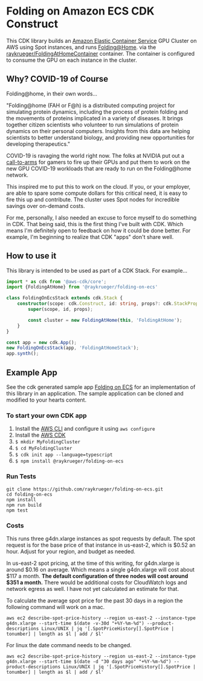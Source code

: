 # Folding on Amazon ECS CDK Construct

This CDK library builds an [Amazon Elastic Container
Service](https://aws.amazon.com/ecs/) GPU Cluster on AWS using Spot
instances, and runs [Folding@Home](https://foldingathome.org/). via the
[raykrueger/FoldingAtHomeContainer](https://github.com/raykrueger/FoldingAtHomeContainer)
container. The container is configured to consume the GPU on each instance in
the cluster.

## Why? COVID-19 of Course

Folding@home, in their own words...

"Folding@home (FAH or F@h) is a distributed computing project for simulating
protein dynamics, including the process of protein folding and the movements
of proteins implicated in a variety of diseases. It brings together citizen
scientists who volunteer to run simulations of protein dynamics on their
personal computers. Insights from this data are helping scientists to better
understand biology, and providing new opportunities for developing
therapeutics."

COVID-19 is ravaging the world right now. The folks at NVIDIA put out a
[call-to-arms](https://twitter.com/NVIDIAGeForce/status/1238496311776653312)
for gamers to fire up their GPUs and put them to work on the new GPU COVID-19
workloads that are ready to run on the Folding@home network.

This inspired me to put this to work on the cloud. If you, or your employer,
are able to spare some compute dollars for this critical need, it is easy to
fire this up and contribute. The cluster uses Spot nodes for incredible
savings over on-demand costs.

For me, personally, I also needed an excuse to force myself to do something
in CDK. That being said, this is the first thing I've built with CDK. Which
means I'm definitely open to feedback on how it could be done better. For
example, I'm beginning to realize that CDK "apps" don't share well.

## How to use it

This library is intended to be used as part of a CDK Stack. For example...

````typescript
import * as cdk from '@aws-cdk/core';
import {FoldingAtHome} from '@raykrueger/folding-on-ecs'

class FoldingOnEcsStack extends cdk.Stack {
    constructor(scope: cdk.Construct, id: string, props?: cdk.StackProps) {
        super(scope, id, props);

        const cluster = new FoldingAtHome(this, 'FoldingAtHome');
    }
}

const app = new cdk.App();
new FoldingOnEcsStack(app, 'FoldingAtHomeStack');
app.synth();
````

## Example App

See the cdk generated sample app [Folding on
ECS](https://github.com/raykrueger/FoldingOnECS) for an implementation of
this library in an application. The sample application can be cloned and
modified to your hearts content.

### To start your own CDK app

1. Install the [AWS
CLI](https://docs.aws.amazon.com/cli/latest/userguide/cli-chap-install.html)
and configure it using `aws configure`
1. Install the [AWS CDK](https://docs.aws.amazon.com/cdk/latest/guide/getting_started.html)
1. `$ mkdir MyFoldingCluster`
1. `$ cd MyFoldingCluster`
1. `$ cdk init app --language=typescript`
1. `$ npm install @raykrueger/folding-on-ecs`


### Run Tests

````
git clone https://github.com/raykrueger/folding-on-ecs.git
cd folding-on-ecs
npm install
npm run build
npm test
````

### Costs

This runs three g4dn.xlarge instances as spot requests by default. The spot
request is for the base price of that instance in us-east-2, which is $0.52
an hour. Adjust for your region, and budget as needed.

In us-east-2 spot pricing, at the time of this writing, for g4dn.xlarge is
around $0.16 on average. Which means a single g4dn.xlarge will cost about
$117 a month. **The default configuration of three nodes will cost around $351
a month.** There would be additional costs for CloudWatch logs and network
egress as well. I have not yet calculated an estimate for that.

To calculate the average spot price for the past 30 days in a region the following command will work on a mac.

    aws ec2 describe-spot-price-history --region us-east-2 --instance-type g4dn.xlarge --start-time $(date -v-30d "+%Y-%m-%d") --product-descriptions Linux/UNIX | jq '[.SpotPriceHistory[].SpotPrice | tonumber] | length as $l | add / $l'

For linux the date command needs to be changed.

    aws ec2 describe-spot-price-history --region us-east-2 --instance-type g4dn.xlarge --start-time $(date -d "30 days ago" "+%Y-%m-%d") --product-descriptions Linux/UNIX | jq '[.SpotPriceHistory[].SpotPrice | tonumber] | length as $l | add / $l'
